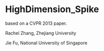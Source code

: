 HighDimension_Spike
===================
based on a CVPR 2013 paper. 

Rachel Zhang, Zhejiang University

Jie Fu, National University of Singapore
